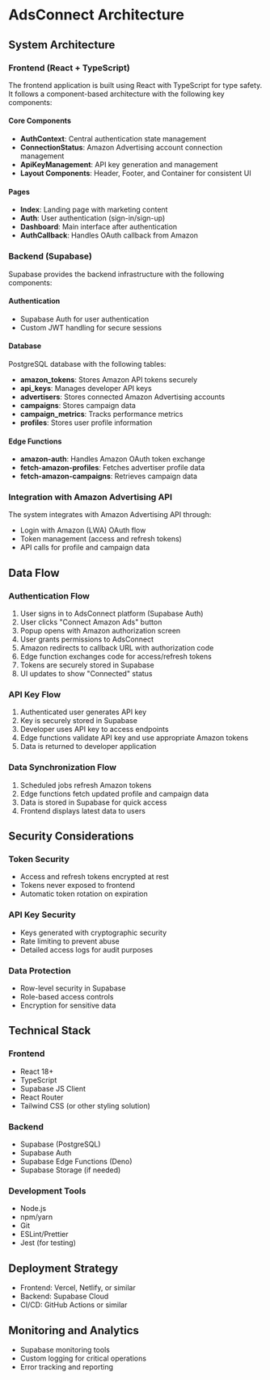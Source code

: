 # AdsConnect Architecture

## System Architecture

### Frontend (React + TypeScript)
The frontend application is built using React with TypeScript for type safety. It follows a component-based architecture with the following key components:

#### Core Components
- **AuthContext**: Central authentication state management
- **ConnectionStatus**: Amazon Advertising account connection management
- **ApiKeyManagement**: API key generation and management
- **Layout Components**: Header, Footer, and Container for consistent UI

#### Pages
- **Index**: Landing page with marketing content
- **Auth**: User authentication (sign-in/sign-up)
- **Dashboard**: Main interface after authentication
- **AuthCallback**: Handles OAuth callback from Amazon

### Backend (Supabase)
Supabase provides the backend infrastructure with the following components:

#### Authentication
- Supabase Auth for user authentication
- Custom JWT handling for secure sessions

#### Database
PostgreSQL database with the following tables:
- **amazon_tokens**: Stores Amazon API tokens securely
- **api_keys**: Manages developer API keys
- **advertisers**: Stores connected Amazon Advertising accounts
- **campaigns**: Stores campaign data
- **campaign_metrics**: Tracks performance metrics
- **profiles**: Stores user profile information

#### Edge Functions
- **amazon-auth**: Handles Amazon OAuth token exchange
- **fetch-amazon-profiles**: Fetches advertiser profile data
- **fetch-amazon-campaigns**: Retrieves campaign data

### Integration with Amazon Advertising API
The system integrates with Amazon Advertising API through:
- Login with Amazon (LWA) OAuth flow
- Token management (access and refresh tokens)
- API calls for profile and campaign data

## Data Flow

### Authentication Flow
1. User signs in to AdsConnect platform (Supabase Auth)
2. User clicks "Connect Amazon Ads" button
3. Popup opens with Amazon authorization screen
4. User grants permissions to AdsConnect
5. Amazon redirects to callback URL with authorization code
6. Edge function exchanges code for access/refresh tokens
7. Tokens are securely stored in Supabase
8. UI updates to show "Connected" status

### API Key Flow
1. Authenticated user generates API key
2. Key is securely stored in Supabase
3. Developer uses API key to access endpoints
4. Edge functions validate API key and use appropriate Amazon tokens
5. Data is returned to developer application

### Data Synchronization Flow
1. Scheduled jobs refresh Amazon tokens
2. Edge functions fetch updated profile and campaign data
3. Data is stored in Supabase for quick access
4. Frontend displays latest data to users

## Security Considerations

### Token Security
- Access and refresh tokens encrypted at rest
- Tokens never exposed to frontend
- Automatic token rotation on expiration

### API Key Security
- Keys generated with cryptographic security
- Rate limiting to prevent abuse
- Detailed access logs for audit purposes

### Data Protection
- Row-level security in Supabase
- Role-based access controls
- Encryption for sensitive data

## Technical Stack

### Frontend
- React 18+
- TypeScript
- Supabase JS Client
- React Router
- Tailwind CSS (or other styling solution)

### Backend
- Supabase (PostgreSQL)
- Supabase Auth
- Supabase Edge Functions (Deno)
- Supabase Storage (if needed)

### Development Tools
- Node.js
- npm/yarn
- Git
- ESLint/Prettier
- Jest (for testing)

## Deployment Strategy
- Frontend: Vercel, Netlify, or similar
- Backend: Supabase Cloud
- CI/CD: GitHub Actions or similar

## Monitoring and Analytics
- Supabase monitoring tools
- Custom logging for critical operations
- Error tracking and reporting
